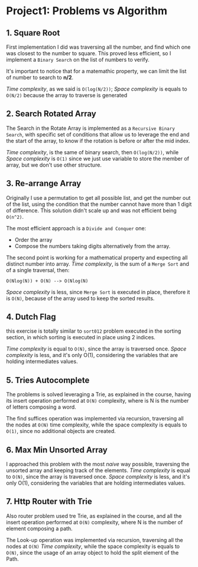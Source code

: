 # Project1: Problems vs Algorithm
## 1. Square Root
First implementation I did was traversing all the number, and find which one was closest to the number to square.
This proved less efficient, so I implement a `Binary Search` on the list of numbers to verify.

It's important to notice that for a matemathic property, we can limit the list of number to search to 
**n/2**.

*Time complexity*, as we said is `O(log(N/2))`; *Space complexity* is equals to `O(N/2)` because the array to traverse is generated

## 2. Search Rotated Array
The Search in the Rotate Array is implemented as a `Recursive Binary Search`, with specific set of conditions
that allow us to leverage the end and the start of the array, to know if the rotation is before or after the mid index.

*Time complexity*, is the same of  binary search, then `O(log(N/2))`, while *Space complexity* is `O(1)` since we just use
variable to store the member of array, but we don't use other structure.

## 3. Re-arrange Array

Originally I use a permutation to get all possible list, and get the number out of the list, using the condition
that the number cannot have more than 1 digit of difference. This solution didn't scale up and was not efficient
being `O(n^2)`.

The most efficient approach is a `Divide and Conquer` one:
* Order the array
* Compose the numbers taking digits alternatively from the array.

The second point is working for a mathematical property and expecting all distinct number into array.
*Time complexity*, is the sum of a `Merge Sort` and of a single traversal, then:
```
O(Nlog(N)) + O(N) --> O(Nlog(N)
```
*Space complexity* is less, since `Merge Sort` is executed in place, therefore it is `O(N)`, because of the array
used to keep the sorted results.

## 4. Dutch Flag

this exercise is totally similar to `sort012` problem executed in the sorting section, in which sorting
is executed in place using 2 indices.

*Time complexity* is equal to `O(N)`, since the array is traversed once. *Space complexity* is less, and it's 
only O(1), considering the variables that are holding intermediates values.

## 5. Tries Autocomplete

The problems is solved leveraging a Trie, as explained in the course, having its insert operation performed
at `O(N)` complexity, where is N is the number of letters composing a word.

The find suffices operation was implemented via recursion, traversing all the nodes at  `O(N)` time complexity,
while the space complexity is equals to `O(1)`, since no additional objects are created.

## 6. Max Min Unsorted Array

I approached this problem with the most *naive* way possible, traversing the unsorted array and keeping track of the elements.
*Time complexity* is equal to `O(N)`, since the array is traversed once. *Space complexity* is less, and it's 
only O(1), considering the variables that are holding intermediates values.

## 7. Http Router with Trie

Also router problem used tre Trie, as explained in the course, and all the insert operation performed
at `O(N)` complexity, where N is the number of element composing a path.

The Look-up operation was implemented via recursion, traversing all the nodes at  `O(N)` *Time complexity*,
while the space complexity is equals to `O(N)`, since the usage of an array object to hold the split 
element of the Path.

